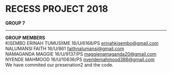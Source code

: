 RECESS PROJECT 2018
===
**GROUP 7**
___
**GROUP MEMBERS**   
KISEMBO ERINAH TUMUSIIME     16/U/6168/PS  erinahkisembo@gmail.com  
NALUMANSI FAITH  16/U/861  faithnalumansi@gmail.com  
NAMAGANDA MAGGIE 16/U/9137/PS  maggienamaganda20@gmail.com  
NYENDE MAHMOOD   16/U/10636/PS  nyendemahmood386@gmail.com  
We have commited our presenation2 and the code.

